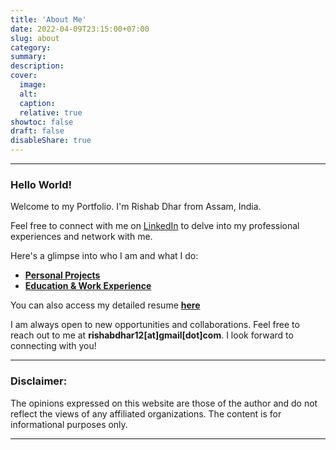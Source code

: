 ```yaml
---
title: 'About Me'
date: 2022-04-09T23:15:00+07:00
slug: about
category:
summary:
description:
cover:
  image:
  alt:
  caption:
  relative: true
showtoc: false
draft: false
disableShare: true
---
```


---

### Hello World!

Welcome to my Portfolio. I'm Rishab Dhar from Assam, India.

Feel free to connect with me on [LinkedIn](https://www.linkedin.com/in/rishab-dhar-60a7aa197/) to delve into my professional experiences and network with me.

Here's a glimpse into who I am and what I do:

- **[Personal Projects](/projects/)**
- **[Education & Work Experience](/work-experience/)**

You can also access my detailed resume **[here](https://drive.google.com/file/d/1lbGJh4GY22EXK-oGU3GuM6_KGIAN04O_/view?usp=sharing)**

I am always open to new opportunities and collaborations. Feel free to reach out to me at **rishabdhar12[at]gmail[dot]com**. I look forward to connecting with you!

---

### Disclaimer:

The opinions expressed on this website are those of the author and do not reflect the views of any affiliated organizations. The content is for informational purposes only.

---
